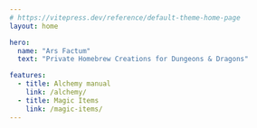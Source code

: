 ```yaml
---
# https://vitepress.dev/reference/default-theme-home-page
layout: home

hero:
  name: "Ars Factum"
  text: "Private Homebrew Creations for Dungeons & Dragons"

features:
  - title: Alchemy manual
    link: /alchemy/
  - title: Magic Items
    link: /magic-items/
---
```


